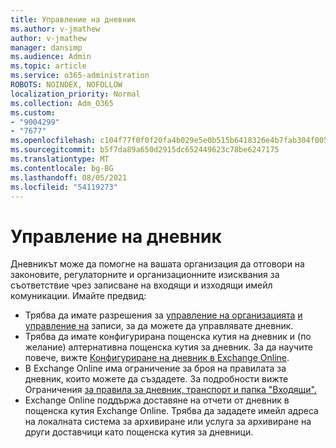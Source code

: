 ```yaml
---
title: Управление на дневник
ms.author: v-jmathew
author: v-jmathew
manager: dansimp
ms.audience: Admin
ms.topic: article
ms.service: o365-administration
ROBOTS: NOINDEX, NOFOLLOW
localization_priority: Normal
ms.collection: Adm_O365
ms.custom:
- "9004299"
- "7677"
ms.openlocfilehash: c104f77f0f0f20fa4b029e5e0b515b6418326e4b7fab304f005fb67a18e2202a
ms.sourcegitcommit: b5f7da89a650d2915dc652449623c78be6247175
ms.translationtype: MT
ms.contentlocale: bg-BG
ms.lasthandoff: 08/05/2021
ms.locfileid: "54119273"
---
```

# <a name="manage-journaling"></a>Управление на дневник

Дневникът може да помогне на вашата организация да отговори на законовите, регулаторните и организационните изисквания за съответствие чрез записване на входящи и изходящи имейл комуникации. Имайте предвид:

* Трябва да имате разрешения за [управление на организацията](https://go.microsoft.com/fwlink/?linkid=2115259) [и управление на](https://go.microsoft.com/fwlink/?linkid=2115469) записи, за да можете да управлявате дневник.
* Трябва да имате конфигурирана пощенска кутия на дневник и (по желание) алтернативна пощенска кутия за дневник. За да научите повече, вижте [Конфигуриране на дневник в Exchange Online](https://go.microsoft.com/fwlink/?linkid=2115260).
* В Exchange Online има ограничение за броя на правилата за дневник, които можете да създадете. За подробности вижте Ограничения [за правила за дневник, транспорт и папка "Входящи".](https://go.microsoft.com/fwlink/?linkid=2115261)
* Exchange Online поддържа доставяне на отчети от дневник в пощенска кутия Exchange Online. Трябва да зададете имейл адреса на локалната система за архивиране или услуга за архивиране на други доставчици като пощенска кутия за дневници.
